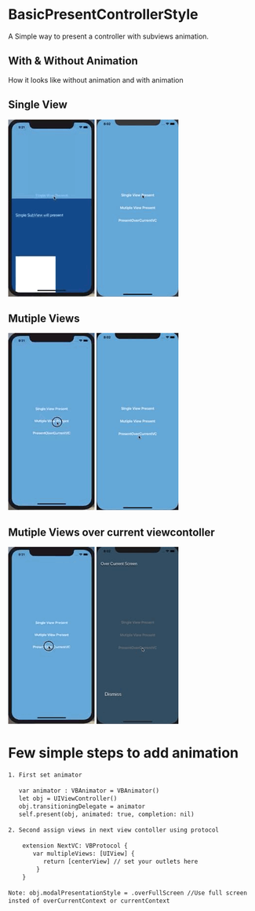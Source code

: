 # BasicPresentControllerStyle
A Simple way to present a controller with subviews animation.


## With & Without Animation

How it looks like without animation and with animation

## Single View
![list](https://github.com/BusyDeveloper-Bhavin/BasicPresentControllerStyle/blob/master/wa1.gif)
![list](https://github.com/BusyDeveloper-Bhavin/BasicPresentControllerStyle/blob/master/animate.GIF)

## Mutiple Views
![list](https://github.com/BusyDeveloper-Bhavin/BasicPresentControllerStyle/blob/master/wa2.gif)
![list](https://github.com/BusyDeveloper-Bhavin/BasicPresentControllerStyle/blob/master/animate2.gif)

## Mutiple Views over current viewcontoller
![list](https://github.com/BusyDeveloper-Bhavin/BasicPresentControllerStyle/blob/master/wa3.gif)
![list](https://github.com/BusyDeveloper-Bhavin/BasicPresentControllerStyle/blob/master/animate3.gif)

# Few simple steps to add animation 

    1. First set animator 
            
       var animator : VBAnimator = VBAnimator()
       let obj = UIViewController()
       obj.transitioningDelegate = animator
       self.present(obj, animated: true, completion: nil)
   
    2. Second assign views in next view contoller using protocol
    
        extension NextVC: VBProtocol {
           var multipleViews: [UIView] {
              return [centerView] // set your outlets here
            }
        }
    
    Note: obj.modalPresentationStyle = .overFullScreen //Use full screen insted of overCurrentContext or currentContext
